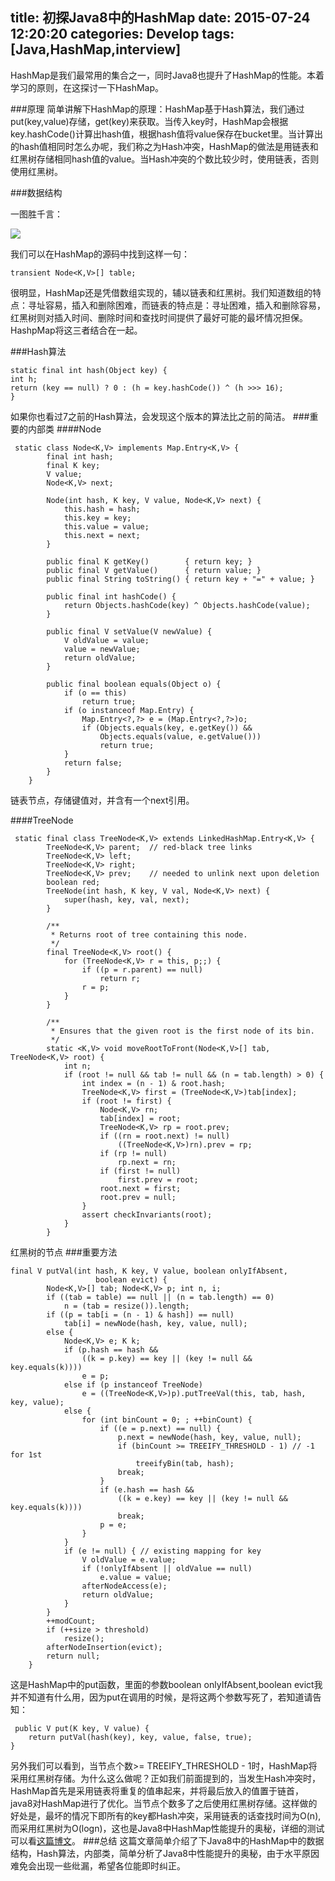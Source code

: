 title: 初探Java8中的HashMap
date: 2015-07-24 12:20:20
categories: Develop
tags: [Java,HashMap,interview]
---

HashMap是我们最常用的集合之一，同时Java8也提升了HashMap的性能。本着学习的原则，在这探讨一下HashMap。
<!-- more --> 
###原理
简单讲解下HashMap的原理：HashMap基于Hash算法，我们通过put(key,value)存储，get(key)来获取。当传入key时，HashMap会根据key.hashCode()计算出hash值，根据hash值将value保存在bucket里。当计算出的hash值相同时怎么办呢，我们称之为Hash冲突，HashMap的做法是用链表和红黑树存储相同hash值的value。当Hash冲突的个数比较少时，使用链表，否则使用红黑树。

###数据结构

一图胜千言：

![](http://7xawrk.com1.z0.glb.clouddn.com/bloghashmapimg.png)

我们可以在HashMap的源码中找到这样一句：  

    transient Node<K,V>[] table;

很明显，HashMap还是凭借数组实现的，辅以链表和红黑树。我们知道数组的特点：寻址容易，插入和删除困难，而链表的特点是：寻址困难，插入和删除容易，红黑树则对插入时间、删除时间和查找时间提供了最好可能的最坏情况担保。HashpMap将这三者结合在一起。

###Hash算法

    static final int hash(Object key) {
    int h;
    return (key == null) ? 0 : (h = key.hashCode()) ^ (h >>> 16);
    }
    
如果你也看过7之前的Hash算法，会发现这个版本的算法比之前的简洁。
###重要的内部类
####Node

	 static class Node<K,V> implements Map.Entry<K,V> {
	        final int hash;
	        final K key;
	        V value;
	        Node<K,V> next;
	
	        Node(int hash, K key, V value, Node<K,V> next) {
	            this.hash = hash;
	            this.key = key;
	            this.value = value;
	            this.next = next;
	        }
	
	        public final K getKey()        { return key; }
	        public final V getValue()      { return value; }
	        public final String toString() { return key + "=" + value; }
	
	        public final int hashCode() {
	            return Objects.hashCode(key) ^ Objects.hashCode(value);
	        }
	
	        public final V setValue(V newValue) {
	            V oldValue = value;
	            value = newValue;
	            return oldValue;
	        }
	
	        public final boolean equals(Object o) {
	            if (o == this)
	                return true;
	            if (o instanceof Map.Entry) {
	                Map.Entry<?,?> e = (Map.Entry<?,?>)o;
	                if (Objects.equals(key, e.getKey()) &&
	                    Objects.equals(value, e.getValue()))
	                    return true;
	            }
	            return false;
	        }
	    }
链表节点，存储键值对，并含有一个next引用。

####TreeNode

	 static final class TreeNode<K,V> extends LinkedHashMap.Entry<K,V> {
	        TreeNode<K,V> parent;  // red-black tree links
	        TreeNode<K,V> left;
	        TreeNode<K,V> right;
	        TreeNode<K,V> prev;    // needed to unlink next upon deletion
	        boolean red;
	        TreeNode(int hash, K key, V val, Node<K,V> next) {
	            super(hash, key, val, next);
	        }
	
	        /**
	         * Returns root of tree containing this node.
	         */
	        final TreeNode<K,V> root() {
	            for (TreeNode<K,V> r = this, p;;) {
	                if ((p = r.parent) == null)
	                    return r;
	                r = p;
	            }
	        }
	
	        /**
	         * Ensures that the given root is the first node of its bin.
	         */
	        static <K,V> void moveRootToFront(Node<K,V>[] tab, TreeNode<K,V> root) {
	            int n;
	            if (root != null && tab != null && (n = tab.length) > 0) {
	                int index = (n - 1) & root.hash;
	                TreeNode<K,V> first = (TreeNode<K,V>)tab[index];
	                if (root != first) {
	                    Node<K,V> rn;
	                    tab[index] = root;
	                    TreeNode<K,V> rp = root.prev;
	                    if ((rn = root.next) != null)
	                        ((TreeNode<K,V>)rn).prev = rp;
	                    if (rp != null)
	                        rp.next = rn;
	                    if (first != null)
	                        first.prev = root;
	                    root.next = first;
	                    root.prev = null;
	                }
	                assert checkInvariants(root);
	            }
	        }
红黑树的节点
###重要方法

	final V putVal(int hash, K key, V value, boolean onlyIfAbsent,
	                   boolean evict) {
	        Node<K,V>[] tab; Node<K,V> p; int n, i;
	        if ((tab = table) == null || (n = tab.length) == 0)
	            n = (tab = resize()).length;
	        if ((p = tab[i = (n - 1) & hash]) == null)
	            tab[i] = newNode(hash, key, value, null);
	        else {
	            Node<K,V> e; K k;
	            if (p.hash == hash &&
	                ((k = p.key) == key || (key != null && key.equals(k))))
	                e = p;
	            else if (p instanceof TreeNode)
	                e = ((TreeNode<K,V>)p).putTreeVal(this, tab, hash, key, value);
	            else {
	                for (int binCount = 0; ; ++binCount) {
	                    if ((e = p.next) == null) {
	                        p.next = newNode(hash, key, value, null);
	                        if (binCount >= TREEIFY_THRESHOLD - 1) // -1 for 1st
	                            treeifyBin(tab, hash);
	                        break;
	                    }
	                    if (e.hash == hash &&
	                        ((k = e.key) == key || (key != null && key.equals(k))))
	                        break;
	                    p = e;
	                }
	            }
	            if (e != null) { // existing mapping for key
	                V oldValue = e.value;
	                if (!onlyIfAbsent || oldValue == null)
	                    e.value = value;
	                afterNodeAccess(e);
	                return oldValue;
	            }
	        }
	        ++modCount;
	        if (++size > threshold)
	            resize();
	        afterNodeInsertion(evict);
	        return null;
	    }

这是HashMap中的put函数，里面的参数boolean onlyIfAbsent,boolean evict我并不知道有什么用，因为put在调用的时候，是将这两个参数写死了，若知道请告知：

     public V put(K key, V value) {
    	return putVal(hash(key), key, value, false, true);
    }

另外我们可以看到，当节点个数>= TREEIFY_THRESHOLD - 1时，HashMap将采用红黑树存储。为什么这么做呢？正如我们前面提到的，当发生Hash冲突时，HashMap首先是采用链表将重复的值串起来，并将最后放入的值置于链首，java8对HashMap进行了优化。当节点个数多了之后使用红黑树存储。这样做的好处是，最坏的情况下即所有的key都Hash冲突，采用链表的话查找时间为O(n),而采用红黑树为O(logn)，这也是Java8中HashMap性能提升的奥秘，详细的测试可以看[这篇博文](http://it.deepinmind.com/%E6%80%A7%E8%83%BD/2014/04/24/hashmap-performance-in-java-8.html)。
###总结
这篇文章简单介绍了下Java8中的HashMap中的数据结构，Hash算法，内部类，简单分析了Java8中性能提升的奥秘，由于水平原因难免会出现一些纰漏，希望各位能即时纠正。

